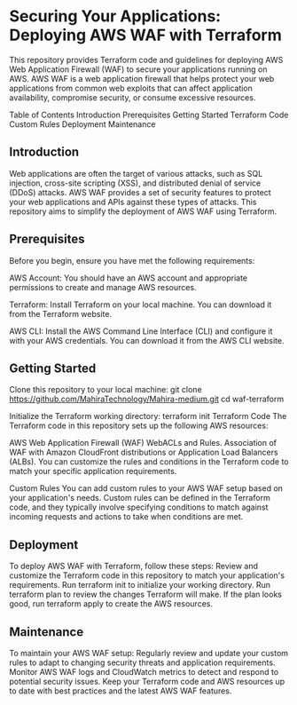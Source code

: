 #                                                       Securing Your Applications: Deploying AWS WAF with Terraform

This repository provides Terraform code and guidelines for deploying AWS Web Application Firewall (WAF) to secure your applications running on AWS. AWS WAF is a web application firewall that helps protect your web applications from common web exploits that can affect application availability, compromise security, or consume excessive resources.

Table of Contents
Introduction
Prerequisites
Getting Started
Terraform Code
Custom Rules
Deployment
Maintenance

## Introduction
Web applications are often the target of various attacks, such as SQL injection, cross-site scripting (XSS), and distributed denial of service (DDoS) attacks. AWS WAF provides a set of security features to protect your web applications and APIs against these types of attacks. This repository aims to simplify the deployment of AWS WAF using Terraform.

## Prerequisites
Before you begin, ensure you have met the following requirements:

AWS Account: You should have an AWS account and appropriate permissions to create and manage AWS resources.

Terraform: Install Terraform on your local machine. You can download it from the Terraform website.

AWS CLI: Install the AWS Command Line Interface (CLI) and configure it with your AWS credentials. You can download it from the AWS CLI website.

## Getting Started
Clone this repository to your local machine:
git clone https://github.com/MahiraTechnology/Mahira-medium.git
cd waf-terraform

Initialize the Terraform working directory:
terraform init
Terraform Code
The Terraform code in this repository sets up the following AWS resources:

AWS Web Application Firewall (WAF) WebACLs and Rules.
Association of WAF with Amazon CloudFront distributions or Application Load Balancers (ALBs).
You can customize the rules and conditions in the Terraform code to match your specific application requirements.

Custom Rules
You can add custom rules to your AWS WAF setup based on your application's needs. Custom rules can be defined in the Terraform code, and they typically involve specifying conditions to match against incoming requests and actions to take when conditions are met.

## Deployment
To deploy AWS WAF with Terraform, follow these steps:
Review and customize the Terraform code in this repository to match your application's requirements.
Run terraform init to initialize your working directory.
Run terraform plan to review the changes Terraform will make.
If the plan looks good, run terraform apply to create the AWS resources.

## Maintenance
To maintain your AWS WAF setup:
Regularly review and update your custom rules to adapt to changing security threats and application requirements.
Monitor AWS WAF logs and CloudWatch metrics to detect and respond to potential security issues.
Keep your Terraform code and AWS resources up to date with best practices and the latest AWS WAF features.